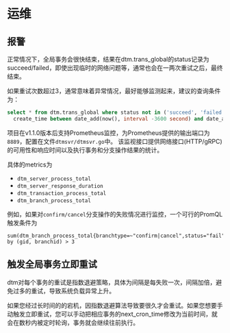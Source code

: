 # 运维

## 报警

正常情况下，全局事务会很快结束，结果在dtm.trans_global的status记录为succeed/failed，即使出现临时的网络问题等，通常也会在一两次重试之后，最终结束。

如果重试次数超过3，通常意味着异常情况，最好能够监测起来，建议的查询条件为：

``` SQL
select * from dtm.trans_global where status not in ('succeed', 'failed') and
  create_time between date_add(now(), interval -3600 second) and date_add(now(), interval -120 second)
```

项目在v1.1.0版本后支持Prometheus监控，为Prometheus提供的输出端口为`8889`，配置在文件`dtmsvr/dtmsvr.go`中。
该监视接口提供网络接口(HTTP/gRPC)的可用性和响应时间以及执行事务和分支操作结果的统计。

具体的metrics为

- `dtm_server_process_total`
- `dtm_server_response_duration`
- `dtm_transaction_process_total`
- `dtm_branch_process_total`

例如，如果对`confirm/cancel`分支操作的失败情况进行监控，一个可行的PromQL触发条件为

```
sum(dtm_branch_process_total{branchtype=~"confirm|cancel",status="fail"}) by (gid, branchid) > 3
```

## 触发全局事务立即重试

dtm对每个事务的重试是指数退避策略，具体为间隔是每失败一次，间隔加倍，避免过多的重试，导致系统负载异常上升。

如果您经过长时间的的宕机，因指数退避算法导致要很久才会重试。如果您想要手动触发立即重试，您可以手动把相应事务的next_cron_time修改为当前时间，就会在数秒内被定时轮询，事务就会继续往前执行。
